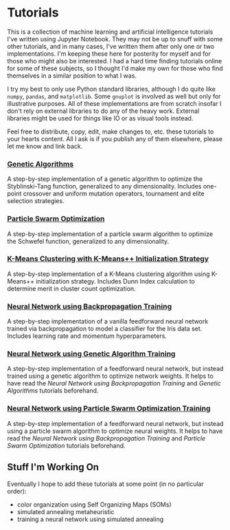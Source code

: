 # Tutorials

This is a collection of machine learning and artificial intelligence tutorials I've written using Jupyter Notebook. They may not be up to snuff with some other tutorials, and in many cases, I've written them after only one or two implementations. I'm keeping these here for posterity for myself and for those who might also be interested. I had a hard time finding tutorials online for some of these subjects, so I thought I'd make my own for those who find themselves in a similar position to what I was.

I try my best to only use Python standard libraries, although I do quite like `numpy`, `pandas`, and `matplotlib`. Some `gnuplot` is involved as well but only for illustrative purposes. All of these implementations are from scratch insofar I don't rely on external libraries to do any of the heavy work. External libraries might be used for things like IO or as visual tools instead.

Feel free to distribute, copy, edit, make changes to, etc. these tutorials to your hearts content. All I ask is if you publish any of them elsewhere, please let me know and link back.

### <a href="https://github.com/stratzilla/tutorials/tree/master/genetic-algorithms">Genetic Algorithms</a>

A step-by-step implementation of a genetic algorithm to optimize the Styblinski-Tang function, generalized to any dimensionality. Includes one-point crossover and uniform mutation operators, tournament and elite selection strategies.

### <a href="https://github.com/stratzilla/tutorials/tree/master/particle-swarm-optimization">Particle Swarm Optimization</a>

A step-by-step implementation of a particle swarm algorithm to optimize the Schwefel function, generalized to any dimensionality.

### <a href="https://github.com/stratzilla/tutorials/tree/master/k-means">K-Means Clustering with K-Means++ Initialization Strategy</a>

A step-by-step implementation of a K-Means clustering algorithm using K-Means++ initialization strategy. Includes Dunn Index calculation to determine merit in cluster count optimization.

### <a href="https://github.com/stratzilla/tutorials/tree/master/neural-network">Neural Network using Backpropagation Training</a>

A step-by-step implementation of a vanilla feedforward neural network trained via backpropagation to model a classifier for the Iris data set. Includes learning rate and momentum hyperparameters.

### <a href="https://github.com/stratzilla/tutorials/tree/master/genetic-neural-network">Neural Network using Genetic Algorithm Training</a>

A step-by-step implementation of a feedforward neural network, but instead trained using a genetic algorithm to optimize network weights. It helps to have read the <i>Neural Network using Backpropagation Training</i> and <i>Genetic Algorithms</i> tutorials beforehand.

### <a href="https://github.com/stratzilla/tutorials/tree/master/particle-neural-network">Neural Network using Particle Swarm Optimization Training</a>

A step-by-step implementation of a feedforward neural network, but instead using a particle swarm algorithm to optimize neural weights. It helps to have read the <i>Neural Network using Backpropagation Training</i> and <i>Particle Swarm Optimization</i> tutorials beforehand.

## Stuff I'm Working On

Eventually I hope to add these tutorials at some point (in no particular order):

- color organization using Self Organizing Maps (SOMs)
- simulated annealing metaheuristic
- training a neural network using simulated annealing
